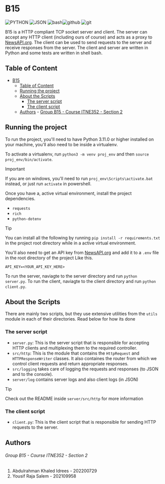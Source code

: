 # B15

![PYTHON](https://img.shields.io/badge/Python-FFD43B?style=for-the-badge&logo=python&logoColor=blue) ![JSON](https://img.shields.io/badge/json-5E5C5C?style=for-the-badge&logo=json&logoColor=white) ![bash](https://img.shields.io/badge/Shell_Script-121011?style=for-the-badge&logo=gnu-bash&logoColor=white)![github](https://img.shields.io/badge/GitHub-100000?style=for-the-badge&logo=github&logoColor=white) ![git](https://img.shields.io/badge/GIT-E44C30?style=for-the-badge&logo=git&logoColor=white)

B15 is a HTTP compliant TCP socket server and client. The server can accept any HTTP client (including ours of course) and acts as a proxy to [NewsAPI.org](https://newsapi.org/). The client can be used to send requests to the server and receive responses from the server. The client and server are written in Python and some tests are written in shell bash.

## Table of Content

- [B15](#b15)
  - [Table of Content](#table-of-content)
  - [Running the project](#running-the-project)
  - [About the Scripts](#about-the-scripts)
    - [The server script](#the-server-script)
    - [The client script](#the-client-script)
  - [Authors](#authors)
          - [Group B15 - Course ITNE352 - Section 2](#group-b15---course-itne352---section-2)

## Running the project

To run the project, you'll need to have Python 3.11.0 or higher installed on your machine, you'll also need to be inside a virtualenv.

To activate a virtualenv, run `python3 -m venv proj_env` and then `source proj_env/bin/activate`.

> [!IMPORTANT]
> If you are on windows, you'll need to run `proj_env\Scripts\activate.bat` instead, or just run `activate` in powershell.

Once you have a, active virtual environment, install the project dependencies.

- `requests`
- `rich`
- `python-dotenv`

> [!TIP]
> You can install all the following by running `pip install -r requirements.txt` in the project root directory while in a active virtual environment.

You'll also need to get an API key from [NewsAPI.org](https://newsapi.org/) and add it to a `.env` file in the root directory of the project Like this.

```env
API_KEY=<YOUR_API_KEY_HERE>
```

To run the server, naviagte to the server directory and run `python server.py`.
To run the client, naviagte to the client directory and run `python client.py`.

## About the Scripts

There are mainly two scripts, but they use extensive utilities from the `utils` module in each of their directories. Read below for how its done

### The server script

- `server.py`: This is the server script that is responsible for accepting HTTP clients and multiplexing them to the required controller.
- `src/http`: This is the module that contains the `HttpRequest` and `HTTPResponseWriter` classes. It also containes the router from which we control client requests and return appropriate responses.
- `src/logging` takes care of logging the requests and responses (to JSON and to the console).
- `server/log` contains server logs and also client logs (in JSON)

> [!TIP]
> Check out the README inside `server/src/http` for more information

### The client script

- `client.py`: This is the client script that is responsible for sending HTTP requests to the server.

## Authors

###### Group B15 - Course ITNE352 - Section 2

1. Abdulrahman Khaled Idrees - 202200729
2. Yousif Raja Salem - 202109958
